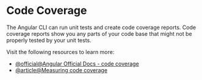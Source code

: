 # Code Coverage

The Angular CLI can run unit tests and create code coverage reports. Code coverage reports show you any parts of your code base that might not be properly tested by your unit tests.

Visit the following resources to learn more:

- [@official@Angular Official Docs - code coverage](https://angular.dev/guide/testing/code-coverage)
- [@article@Measuring code coverage](https://testing-angular.com/measuring-code-coverage/)